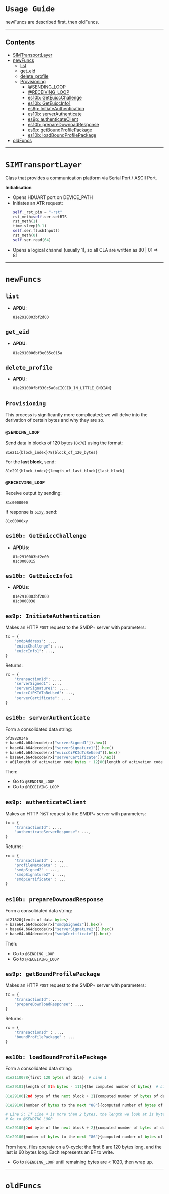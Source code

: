 # `Usage Guide`

newFuncs are described first, then oldFuncs.

---

## Contents

- [SIMTransportLayer](#simtransportlayer)
- [newFuncs](#newfuncs)
  - [list](#list)
  - [get_eid](#get_eid)
  - [delete_profile](#delete_profile)
  - [Provisioning](#provisioning)
    - [@SENDING_LOOP](#sending_loop)
    - [@RECEIVING_LOOP](#receiving_loop)
    - [es10b: GetEuiccChallenge](#es10b-geteuiccchallenge)
    - [es10b: GetEuiccInfo1](#es10b-geteuiccinfo1)
    - [es9p: InitiateAuthentication](#es9p-initiateauthentication)
    - [es10b: serverAuthenticate](#es10b-serverauthenticate)
    - [es9p: authenticateClient](#es9p-authenticateclient)
    - [es10b: prepareDownoadResponse](#es10b-preparedownoadresponse)
    - [es9p: getBoundProfilePackage](#es9p-getboundprofilepackage)
    - [es10b: loadBoundProfilePackage](#es10b-loadboundprofilepackage)
- [oldFuncs](#oldFuncs)

---

# `SIMTransportLayer`

Class that provides a communication platform via Serial Port / ASCII Port.

**Initialisation**
- Opens HDUART port on DEVICE_PATH
- Initiates an ATR request:
  ```python
  self._rst_pin = "-rst"
  rst_meth=self.ser.setRTS
  rst_meth(1)
  time.sleep(0.1)
  self.ser.flushInput()
  rst_meth(0)
  self.ser.read(64)
  ```
- Opens a logical channel (usually 1), so all CLA are written as 80 | 01 => 81

---
# `newFuncs`

## `list`

- **APDU**:  
  ```
  81e2910003bf2d00
  ```

## `get_eid`

- **APDU**:  
  ```
  81e2910006bf3e035c015a
  ```

## `delete_profile`

- **APDU**:  
  ```
  81e291000fbf330c5a0a{ICCID_IN_LITTLE_ENDIAN}
  ```

## `Provisioning`

This process is significantly more complicated; we will delve into the derivation of certain bytes and why they are so.

### `@SENDING_LOOP`

Send data in blocks of 120 bytes (`0x78`) using the format:  
```
81e211{block_index}78{block_of_120_bytes}
```

For the **last block**, send:  
```
81e291{block_index}{length_of_last_block}{last_block}
```

### `@RECEIVING_LOOP`

Receive output by sending:  
```
81c0000000
```

If response is `61xy`, send:  
```
81c00000xy
```

## `es10b: GetEuiccChallenge`

- **APDUs**:
  ```
  81e2910003bf2e00
  81c0000015
  ```

## `es10b: GetEuiccInfo1`

- **APDUs**:
  ```
  81e2910003bf2000
  81c0000038
  ```

## `es9p: InitiateAuthentication`

Makes an HTTP `POST` request to the SMDP+ server with parameters:

```python
tx = {
    "smdpAddress": ...,
    "euiccChallenge": ...,
    "euiccInfo1": ...,
}
```

Returns:

```python
rx = {
    "transactionId": ...,
    "serverSigned1": ...,
    "serverSignature1": ...,
    "euiccCiPKIdToBeUsed": ...,
    "serverCertificate": ...,
}
```

## `es10b: serverAuthenticate`

Form a consolidated data string:

```python
bf3882034a
+ base64.b64decode(rx["serverSigned1"]).hex()
+ base64.b64decode(rx["serverSignature1"]).hex()
+ base64.b64decode(rx["euiccCiPKIdToBeUsed"]).hex()
+ base64.b64decode(rx["serverCertificate"]).hex()
+ a0{length of activation code bytes + 12}80{length of activation code bytes}{activation code in hex}a108800435290611a100
```

Then:

- Go to `@SENDING_LOOP`
- Go to `@RECEIVING_LOOP`

## `es9p: authenticateClient`

Makes an HTTP `POST` request to the SMDP+ server with parameters:

```python
tx = {
    "transactionId": ...,
    "authenticateServerResponse": ...,
}
```

Returns:

```python
rx = {
    "transactionId" : ...,
    "profileMetadata" : ...,
    "smdpSigned2" : ...,
    "smdpSignature2" : ...,
    "smdpCertificate" : ...
}
```

## `es10b: prepareDownoadResponse`

Form a consolidated data string:

```python
bf21820{lenth of data bytes}
+ base64.b64decode(rx["smdpSigned2"]).hex()
+ base64.b64decode(rx["serverSignature2"]).hex()
+ base64.b64decode(rx["smdpCertificate"]).hex()
```

Then:

- Go to `@SENDING_LOOP`
- Go to `@RECEIVING_LOOP`

## `es9p: getBoundProfilePackage`

Makes an HTTP `POST` request to the SMDP+ server with parameters:

```python
tx = {
    "transactionId": ...,
    "prepareDownloadResponse": ...,
}
```

Returns:

```python
rx = {
    "transactionId" : ...,
    "boundProfilePackage" : ...
}
```

## `es10b: loadBoundProfilePackage`

Form a consolidated data string:

```python
81e2110078{first 120 bytes of data}  # Line 1

81e29101{length of 8th bytes - 111}{the computed number of bytes}  # Line 2

81e29100{2nd byte of the next block + 2}{computed number of bytes of data}  # Line 3 "a0 line"

81e29100{number of bytes to the next "88"}{computed number of bytes of data}  # Line 4 "a1 line"

# Line 5: If Line 4 is more than 2 bytes, the length we look at is bytes -2, else it is bytes -1
# Go to @SENDING_LOOP

81e29100{2nd byte of the next block + 2}{computed number of bytes of data}  # Line 6 "a2 line (optional, if Line 4 is more than 2 bytes)"

81e29100{number of bytes to the next "86"}{computed number of bytes of data}  # Line 7 "a3 line"
```

From here, files operate on a 9-cycle: the first 8 are 120 bytes long, and the last is 60 bytes long. Each represents an EF to write.

- Go to `@SENDING_LOOP` until remaining bytes are < 1020, then wrap up.

---

# `oldFuncs`




